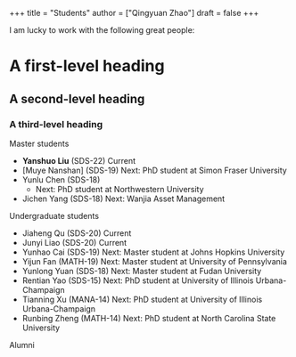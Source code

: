 +++
title = "Students"
author = ["Qingyuan Zhao"]
draft = false
+++

I am lucky to work with the following great people:

# A first-level heading
## A second-level heading
### A third-level heading


Master students

- **Yanshuo Liu** (SDS-22) Current
- [Muye Nanshan] (SDS-19) Next: PhD student at Simon Fraser University
- Yunlu Chen (SDS-18) 
    - Next: PhD student at Northwestern University
- Jichen Yang (SDS-18) Next: Wanjia Asset Management

Undergraduate students

- Jiaheng Qu (SDS-20) Current
- Junyi Liao (SDS-20) Current
- Yunhao Cai (SDS-19) Next: Master student at Johns Hopkins University
- Yijun Fan (MATH-19) Next: Master student at University of Pennsylvania
- Yunlong Yuan (SDS-18) Next: Master student at Fudan University
- Rentian Yao (SDS-15) Next: PhD student at University of Illinois Urbana-Champaign
- Tianning Xu (MANA-14) Next: PhD student at University of Illinois Urbana-Champaign
- Runbing Zheng (MATH-14) Next: PhD student at North Carolina State University

Alumni
